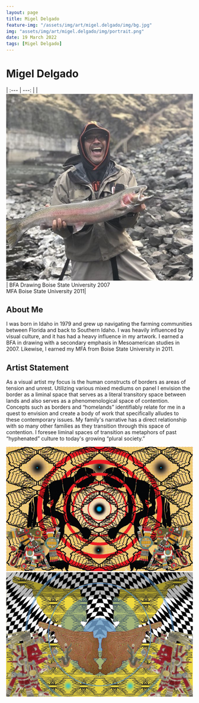 ```yaml
---
layout: page
title: Migel Delgado
feature-img: "/assets/img/art/migel.delgado/img/bg.jpg"
img: "assets/img/art/migel.delgado/img/portrait.png"
date: 19 March 2022
tags: [Migel Delgado]
---
```


# Migel Delgado

| :--- | ---: |
| ![](/assets/img/art/migel.delgado/img/portrait.png) | BFA Drawing Boise State University 2007 <br> MFA Boise State University 2011|

## About Me

I was born in Idaho in 1979 and grew up navigating the farming communities between Florida and back to Southern Idaho. I was heavily influenced by visual culture, and it has had a heavy influence in my artwork. I earned a BFA in drawing with a secondary emphasis in Mesoamerican studies in 2007. Likewise, I earned my MFA from Boise State University in 2011.

## Artist Statement

As a visual artist my focus is the human constructs of borders as areas of tension and unrest. Utilizing various mixed mediums on panel I envision the border as a liminal space that serves as a literal transitory space between lands and also serves as a phenomenological space of contention. Concepts such as borders and “homelands” identifiably relate for me in a quest to envision and create a body of work that specifically alludes to these contemporary issues. My family's narrative has a direct relationship with so many other families as they transition through this space of contention. I foresee liminal spaces of transition as metaphors of past “hyphenated” culture to today's growing “plural society.”

<div class="portfolio-grid">
  <div class="portfolio-cell">
      <img alt="" class="" src="/assets/img/art/migel.delgado/img/art1.jpg" />
  </div>
  <div class="portfolio-cell">
      <img alt="" class="" src="/assets/img/art/migel.delgado/img/art2.jpg" />
  </div>
</div>

